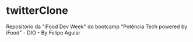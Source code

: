 # twitterClone
Repositório da "iFood Dev Week" do bootcamp "Potência Tech powered by iFood" - DIO - By Felipe Aguiar
